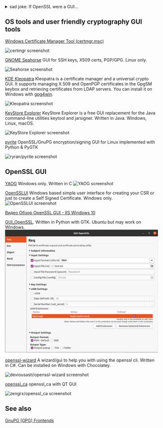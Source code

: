 <details>
<summary>sad joke: If OpenSSL were a GUI...</summary>

![If OpenSSL were a GUI](https://user-images.githubusercontent.com/415502/271791002-49f8a077-98eb-49ea-99d1-8ee7110952f0.png)

(c) [Carl Tashian](https://smallstep.com/blog/if-openssl-were-a-gui/)
</details>

## OS tools and user friendly cryptography GUI tools

[Windows Certificate Manager Tool (certmgr.msc)](https://learn.microsoft.com/en-us/dotnet/framework/tools/certmgr-exe-certificate-manager-tool)

![certmgr screenshot](https://user-images.githubusercontent.com/415502/271792055-2332fd61-8b82-4890-94be-4fcaf09002e1.png)


[GNOME Seahorse](https://wiki.gnome.org/Apps/Seahorse) GUI for SSH keys, X509 certs, PGP/GPG. Linux only.

![Seahorse screenshot](https://upload.wikimedia.org/wikipedia/commons/5/5b/Gnome_Seahorse_3.12.2.png)



[KDE Kleopatra](https://apps.kde.org/kleopatra/) Kleopatra is a certificate manager and a universal crypto GUI. It supports managing X.509 and OpenPGP certificates in the GpgSM keybox and retrieving certificates from LDAP servers.
You can install it on Windows with [gpg4win](https://gpg4win.org/index.html).

![Kleopatra screenshot](https://kde.org/images/screenshots/kleopatra.png)


[KeyStore Explorer](https://github.com/kaikramer/keystore-explorer) KeyStore Explorer is a free GUI replacement for the Java command-line utilities keytool and jarsigner.
Written in Java. Windows, Linux, macOS.

![KeyStore Explorer screenshot](https://raw.githubusercontent.com/kaikramer/kaikramer.github.io/main/images/win10_mykeystore.png)



[pyrite](https://github.com/ryran/pyrite) OpenSSL/GnuPG encryption/signing GUI for Linux implemented with Python & PyGTK

![ryran/pyrite screenshot](https://camo.githubusercontent.com/0e4a1650dee083ecb7d79db0d853a7f76111a150e9c46af2ad5ec713afb4c844/687474703a2f2f6231392e6f72672f6c696e75782f7079726974652f31656e635f7478742e706e67)


## OpenSSL GUI

[YAOG](https://github.com/patrickpr/YAOG) Windows only. Written in C
![YAOG screenshot](https://raw.githubusercontent.com/patrickpr/YAOG/master/img/main.jpg)


[OpenSSLUI](https://github.com/A9G-Data-Droid/OpenSSLUI) Windows based simple user interface for creating your CSR or just to create a Self Signed Certificate. Windows only.
![OpenSSLUI screenshot](https://user-images.githubusercontent.com/26984068/128235989-164f4c8e-394f-46ec-8f4b-83cbb4d68859.jpg)

[Видео Обзор OpenSSL GUI - IIS Windows 10](https://www.youtube.com/watch?v=9_ognfTeJvw)


[GUI_OpenSSL](https://github.com/Vasquiinho/GUI_OpenSSL). Written in Python with GTK. Ubuntu but may work on Windows.
![Vasquiinho/GUI_OpenSSL screenshot](https://raw.githubusercontent.com/Vasquiinho/GUI_OpenSSL/master/Image/apresentacao.PNG)


[openssl-wizard](https://github.com/deviousasti/openssl-wizard) A wizard/gui to help you with using the openssl cli. Written in C#.
Can be installed on Windows with Chocolatey.

![deviousasti/openssl-wizard screenshot](https://user-images.githubusercontent.com/2375486/75088352-07941780-5572-11ea-9ac5-a078a2faf6a7.png)


[openssl_ca](https://github.com/zengrx/openssl_ca) openssl_ca with QT GUI

![zengrx/openssl_ca screenshot](https://raw.githubusercontent.com/zengrx/openssl_ca/master/Doc/pictures/client.png)



## See also
[GnuPG (GPG) Frontends](https://www.gnupg.org/software/frontends.html)
